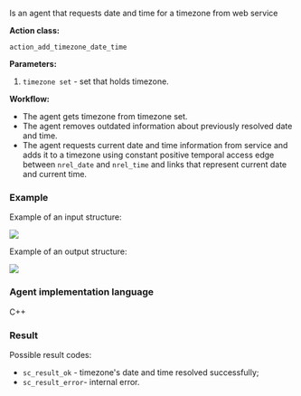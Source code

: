 Is an agent that requests date and time for a timezone from web service

**Action class:**

`action_add_timezone_date_time`


**Parameters:**

1. `timezone set` - set that holds timezone.

**Workflow:**

* The agent gets timezone from timezone set.
* The agent removes outdated information about previously resolved date and time.
* The agent requests current date and time information from service and adds it to a timezone using constant positive temporal access edge between `nrel_date` and `nrel_time` and links that represent current date and current time.

### Example

Example of an input structure:

<img src="../images/addTimezoneDateTimeAgentInput.png"></img>

Example of an output structure:

<img src="../images/addTimezoneDateTimeAgentOutput.png"></img>

### Agent implementation language

C++

### Result

Possible result codes:
 
* `sc_result_ok` - timezone's date and time resolved successfully;
* `sc_result_error`- internal error.
